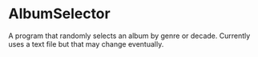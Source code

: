 # AlbumSelector
A program that randomly selects an album by genre or decade. Currently uses a text file but that may change eventually.
